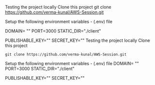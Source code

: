 Testing the project locally
Clone this project
git clone https://github.com/verma-kunal/AWS-Session.git

Setup the following environment variables - (.env) file

DOMAIN= ""
PORT=3000
STATIC_DIR="./client"

PUBLISHABLE_KEY=""
SECRET_KEY=""
Testing the project locally
Clone this project

    git clone https://github.com/verma-kunal/AWS-Session.git
    
Setup the following environment variables - (.env) file
       DOMAIN= "" 
PORT=3000
STATIC_DIR="./client"

PUBLISHABLE_KEY=""
SECRET_KEY=""
